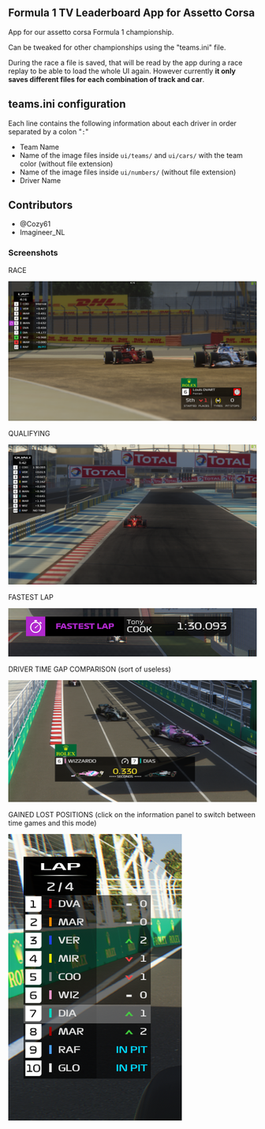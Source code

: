 ## Formula 1 TV Leaderboard App for Assetto Corsa

App for our assetto corsa Formula 1 championship.

Can be tweaked for other championships using the "teams.ini" file.

During the race a file is saved, that will be read by the app during a race replay to be able to load the whole UI again. However currently **it only saves different files for each combination of track and car**.

## teams.ini configuration

Each line contains the following information about each driver in order separated by a colon "`:`"

- Team Name
- Name of the image files inside `ui/teams/` and `ui/cars/` with the team color (without file extension)
- Name of the image files inside `ui/numbers/` (without file extension)
- Driver Name

## Contributors

- @Cozy61
- Imagineer_NL


### Screenshots

RACE

![im1](/screenshots/screen1.png)

QUALIFYING

![im3](/screenshots/screen3.png)

FASTEST LAP

![im2](/screenshots/screen2.png)

DRIVER TIME GAP COMPARISON (sort of useless)

![im4](/screenshots/screen4.png)

GAINED LOST POSITIONS (click on the information panel to switch between time games and this mode)

![im5](/screenshots/screen5.png)
